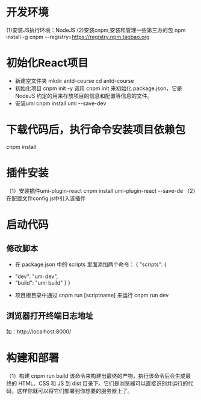 # 开发环境
(1)安装JS执行环境：NodeJS 
(2)安装cnpm,安装和管理一些第三方的包
npm install -g cnpm --registry=https://registry.npm.taobao.org
# 初始化React项目
 * 新建空文件夹
 mkdir antd-course
 cd antd-course
 * 初始化项目
 cnpm init -y
调用 cnpm init 来初始化 package.json，它是 NodeJS 约定的用来存放项目的信息和配置等信息的文件。
 * 安装umi
 cnpm install umi --save-dev

# 下载代码后，执行命令安装项目依赖包
cnpm install

# 插件安装
（1）安装插件umi-plugin-react
cnpm install umi-plugin-react --save-de
（2）在配置文件config.js中引入该插件

# 启动代码
## 修改脚本
* 在 package.json 中的 scripts 里面添加两个命令：
{
  "scripts": {
+   "dev": "umi dev",
+   "build": "umi build"
  }
}
* 项目根目录中通过 cnpm run [scriptname] 来运行
cnpm run dev

## 浏览器打开终端日志地址
如：http://localhost:8000/

# 构建和部署
（1）构建
cnpm run build 
该命令来构建出最终的产物，执行该命令后会生成最终的 HTML、CSS 和 JS 到 dist 目录下。它们是浏览器可以直接识别并运行的代码，这样你就可以将它们部署到你想要的服务器上了。